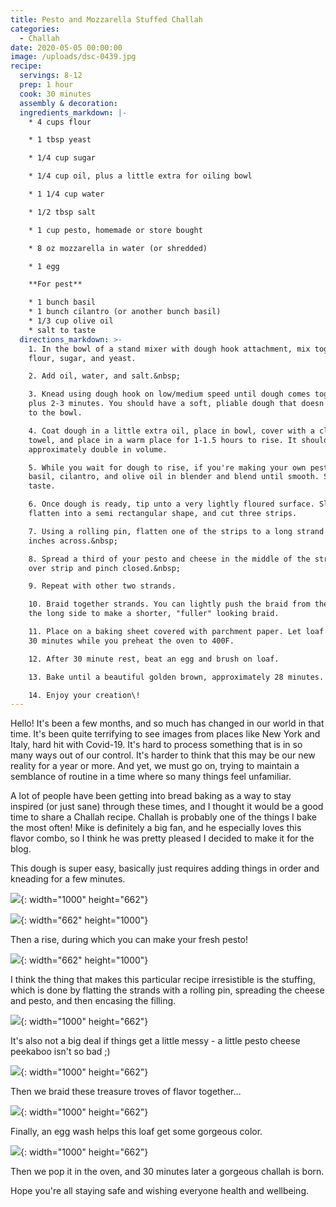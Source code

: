 ```yaml
---
title: Pesto and Mozzarella Stuffed Challah
categories:
  - Challah
date: 2020-05-05 00:00:00
image: /uploads/dsc-0439.jpg
recipe:
  servings: 8-12
  prep: 1 hour
  cook: 30 minutes
  assembly & decoration:
  ingredients_markdown: |-
    * 4 cups flour

    * 1 tbsp yeast

    * 1/4 cup sugar

    * 1/4 cup oil, plus a little extra for oiling bowl

    * 1 1/4 cup water

    * 1/2 tbsp salt

    * 1 cup pesto, homemade or store bought

    * 8 oz mozzarella in water (or shredded)

    * 1 egg

    **For pest**

    * 1 bunch basil
    * 1 bunch cilantro (or another bunch basil)
    * 1/3 cup olive oil
    * salt to taste
  directions_markdown: >-
    1. In the bowl of a stand mixer with dough hook attachment, mix together
    flour, sugar, and yeast.

    2. Add oil, water, and salt.&nbsp;

    3. Knead using dough hook on low/medium speed until dough comes together,
    plus 2-3 minutes. You should have a soft, pliable dough that doesn't stick
    to the bowl.

    4. Coat dough in a little extra oil, place in bowl, cover with a clean
    towel, and place in a warm place for 1-1.5 hours to rise. It should
    approximately double in volume.

    5. While you wait for dough to rise, if you're making your own pesto, put
    basil, cilantro, and olive oil in blender and blend until smooth. Salt to
    taste.

    6. Once dough is ready, tip unto a very lightly floured surface. Slightly
    flatten into a semi rectangular shape, and cut three strips.

    7. Using a rolling pin, flatten one of the strips to a long strand about 3
    inches across.&nbsp;

    8. Spread a third of your pesto and cheese in the middle of the strip. Fold
    over strip and pinch closed.&nbsp;

    9. Repeat with other two strands.

    10. Braid together strands. You can lightly push the braid from the ends of
    the long side to make a shorter, "fuller" looking braid.

    11. Place on a baking sheet covered with parchment paper. Let loaf rest for
    30 minutes while you preheat the oven to 400F.

    12. After 30 minute rest, beat an egg and brush on loaf.

    13. Bake until a beautiful golden brown, approximately 28 minutes.

    14. Enjoy your creation\!
---
```


Hello\! It's been a few months, and so much has changed in our world in that time. It's been quite terrifying to see images from places like New York and Italy, hard hit with Covid-19. It's hard to process something that is in so many ways out of our control. It's harder to think that this may be our new reality for a year or more. And yet, we must go on, trying to maintain a semblance of routine in a time where so many things feel unfamiliar.&nbsp;

A lot of people have been getting into bread baking as a way to stay inspired (or just sane) through these times, and I thought it would be a good time to share a Challah recipe. Challah is probably one of the things I bake the most often\! Mike is definitely a big fan, and he especially loves this flavor combo, so I think he was pretty pleased I decided to make it for the blog.&nbsp;

This dough is super easy, basically just requires adding things in order and kneading for a few minutes.&nbsp;

![](/uploads/dsc-0284.jpg){: width="1000" height="662"}

![](/uploads/dsc-0335.jpg){: width="662" height="1000"}

Then a rise, during which you can make your fresh pesto\!

![](/uploads/dsc-0363.jpg){: width="662" height="1000"}

I think the thing that makes this particular recipe irresistible is the stuffing, which is done by flatting the strands with a rolling pin, spreading the cheese and pesto, and then encasing the filling.

![](/uploads/dsc-0381.jpg){: width="1000" height="662"}

It's also not a big deal if things get a little messy - a little pesto cheese peekaboo isn't so bad ;)

![](/uploads/dsc-0387.jpg){: width="1000" height="662"}

Then we braid these treasure troves of flavor together…

![](/uploads/dsc-0392.jpg){: width="1000" height="662"}

Finally, an egg wash helps this loaf get some gorgeous color.

![](/uploads/dsc-0401.jpg){: width="1000" height="662"}

Then we pop it in the oven, and 30 minutes later a gorgeous challah is born.

Hope you're all staying safe and wishing everyone health and wellbeing.